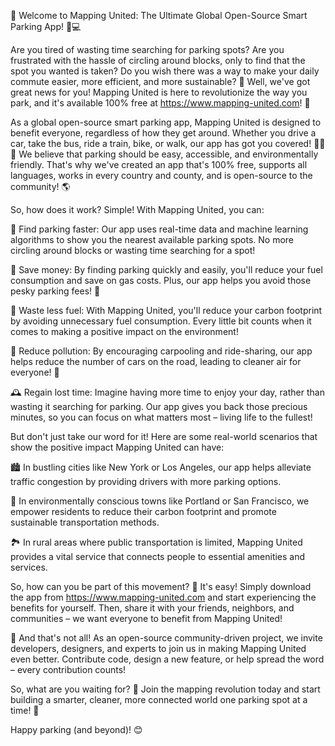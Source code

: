 🎉 Welcome to Mapping United: The Ultimate Global Open-Source Smart Parking App! 🚗💻

Are you tired of wasting time searching for parking spots? Are you frustrated with the hassle of circling around blocks, only to find that the spot you wanted is taken? Do you wish there was a way to make your daily commute easier, more efficient, and more sustainable? 🤔 Well, we've got great news for you! Mapping United is here to revolutionize the way you park, and it's available 100% free at https://www.mapping-united.com! 📲

As a global open-source smart parking app, Mapping United is designed to benefit everyone, regardless of how they get around. Whether you drive a car, take the bus, ride a train, bike, or walk, our app has got you covered! 🚂🚌💨 We believe that parking should be easy, accessible, and environmentally friendly. That's why we've created an app that's 100% free, supports all languages, works in every country and county, and is open-source to the community! 🌎

So, how does it work? Simple! With Mapping United, you can:

🔹 Find parking faster: Our app uses real-time data and machine learning algorithms to show you the nearest available parking spots. No more circling around blocks or wasting time searching for a spot!

💸 Save money: By finding parking quickly and easily, you'll reduce your fuel consumption and save on gas costs. Plus, our app helps you avoid those pesky parking fees! 💸

🌟 Waste less fuel: With Mapping United, you'll reduce your carbon footprint by avoiding unnecessary fuel consumption. Every little bit counts when it comes to making a positive impact on the environment!

💨 Reduce pollution: By encouraging carpooling and ride-sharing, our app helps reduce the number of cars on the road, leading to cleaner air for everyone! 🌟

🕰️ Regain lost time: Imagine having more time to enjoy your day, rather than wasting it searching for parking. Our app gives you back those precious minutes, so you can focus on what matters most – living life to the fullest!

But don't just take our word for it! Here are some real-world scenarios that show the positive impact Mapping United can have:

🏙️ In bustling cities like New York or Los Angeles, our app helps alleviate traffic congestion by providing drivers with more parking options.

🌳 In environmentally conscious towns like Portland or San Francisco, we empower residents to reduce their carbon footprint and promote sustainable transportation methods.

🏞️ In rural areas where public transportation is limited, Mapping United provides a vital service that connects people to essential amenities and services.

So, how can you be part of this movement? 🤔 It's easy! Simply download the app from https://www.mapping-united.com and start experiencing the benefits for yourself. Then, share it with your friends, neighbors, and communities – we want everyone to benefit from Mapping United!

🌟 And that's not all! As an open-source community-driven project, we invite developers, designers, and experts to join us in making Mapping United even better. Contribute code, design a new feature, or help spread the word – every contribution counts!

So, what are you waiting for? 🎉 Join the mapping revolution today and start building a smarter, cleaner, more connected world one parking spot at a time! 🚀

Happy parking (and beyond)! 😊
